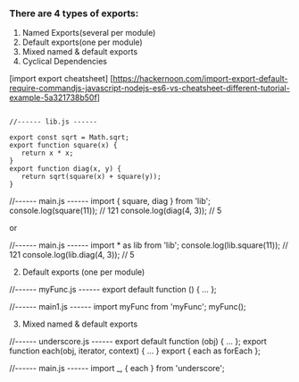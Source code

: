 ### There are 4 types of exports: 
  1. Named Exports(several per module)
  2. Default exports(one per module)
  3. Mixed named & default exports
  4. Cyclical Dependencies
  
  [import export cheatsheet] [https://hackernoon.com/import-export-default-require-commandjs-javascript-nodejs-es6-vs-cheatsheet-different-tutorial-example-5a321738b50f]
  
 
 ``` 1. Name exports

//------ lib.js ------

export const sqrt = Math.sqrt;
export function square(x) {
    return x * x;
}
export function diag(x, y) {
    return sqrt(square(x) + square(y));
}
```

//------ main.js ------
import { square, diag } from 'lib';
console.log(square(11)); // 121
console.log(diag(4, 3)); // 5

or

//------ main.js ------
import * as lib from 'lib';
console.log(lib.square(11)); // 121
console.log(lib.diag(4, 3)); // 5

2. Default exports (one per module)

//------ myFunc.js ------
export default function () { ... };

//------ main1.js ------
import myFunc from 'myFunc';
myFunc();

3. Mixed named & default exports

//------ underscore.js ------
export default function (obj) {
    ...
};
export function each(obj, iterator, context) {
    ...
}
export { each as forEach };

//------ main.js ------
import _, { each } from 'underscore';



